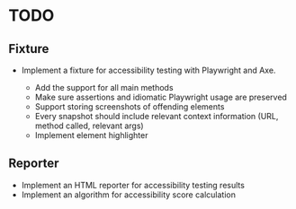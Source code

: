 # TODO

## Fixture

- Implement a fixture for accessibility testing with Playwright and Axe.

  - Add the support for all main methods
  - Make sure assertions and idiomatic Playwright usage are preserved
  - Support storing screenshots of offending elements
  - Every snapshot should include relevant context information (URL, method called, relevant args)
  - Implement element highlighter

## Reporter

- Implement an HTML reporter for accessibility testing results
- Implement an algorithm for accessibility score calculation
